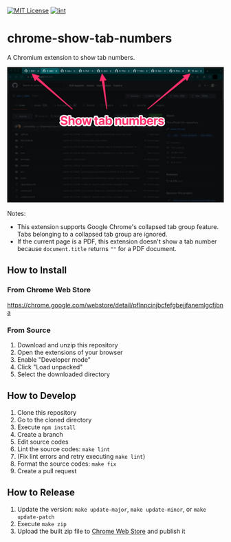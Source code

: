[![MIT License](https://img.shields.io/badge/license-MIT-blue.svg)](LICENSE)
[![lint](https://github.com/kg8m/chrome-show-tab-numbers/actions/workflows/lint.yml/badge.svg)](https://github.com/kg8m/chrome-show-tab-numbers/actions/workflows/lint.yml)

chrome-show-tab-numbers
==================================================

A Chromium extension to show tab numbers.

![Screenshot](assets/screenshot.png)

Notes:

* This extension supports Google Chrome's collapsed tab group feature. Tabs belonging to a collapsed tab group are ignored.
* If the current page is a PDF, this extension doesn't show a tab number because `document.title` returns `""` for a PDF document.

How to Install
--------------------------------------------------

### From Chrome Web Store

https://chrome.google.com/webstore/detail/pflnpcinjbcfefgbejjfanemlgcfjbna

### From Source

1. Download and unzip this repository
1. Open the extensions of your browser
1. Enable "Developer mode"
1. Click "Load unpacked"
1. Select the downloaded directory

How to Develop
--------------------------------------------------

1. Clone this repository
1. Go to the cloned directory
1. Execute `npm install`
1. Create a branch
1. Edit source codes
1. Lint the source codes: `make lint`
1. (Fix lint errors and retry executing `make lint`)
1. Format the source codes: `make fix`
1. Create a pull request

How to Release
--------------------------------------------------

1. Update the version: `make update-major`, `make update-minor`, or `make update-patch`
1. Execute `make zip`
1. Upload the built zip file to [Chrome Web Store](https://chrome.google.com/webstore/devconsole) and publish it

